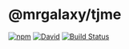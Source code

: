 # @mrgalaxy/tjme

[![npm](https://img.shields.io/npm/v/@mrgalaxy/tjme.svg)](https://www.npmjs.com/package/@mrgalaxy/tjme) [![David](https://img.shields.io/david/tyler-johnson/tylerjohnson.me.svg)](https://david-dm.org/tyler-johnson/tylerjohnson.me) [![Build Status](https://travis-ci.org/tyler-johnson/tylerjohnson.me.svg?branch=master)](https://travis-ci.org/tyler-johnson/tylerjohnson.me)
